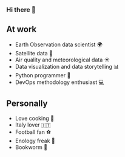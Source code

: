 ### Hi there 👋

## At work
- Earth Observation data scientist :earth_africa:
- Satellite data :satellite:
- Air quality and meteorological data :sunny:
- Data visualization and data storytelling :bar_chart:
- Python programmer :snake:
- DevOps methodology enthusiast :computer:
## Personally
- Love cooking :fork_and_knife:
- Italy lover :it:
- Football fan :soccer:
- Enology freak :wine_glass:
- Bookworm :green_book:

<!--
**PatrykGrzybowski/PatrykGrzybowski** is a ✨ _special_ ✨ repository because its `README.md` (this file) appears on your GitHub profile.

Here are some ideas to get you started:

- 🔭 I’m currently working on ...
- 🌱 I’m currently learning ...
- 👯 I’m looking to collaborate on ...
- 🤔 I’m looking for help with ...
- 💬 Ask me about ...
- 📫 How to reach me: ...
- 😄 Pronouns: ...
- ⚡ Fun fact: ...
-->
